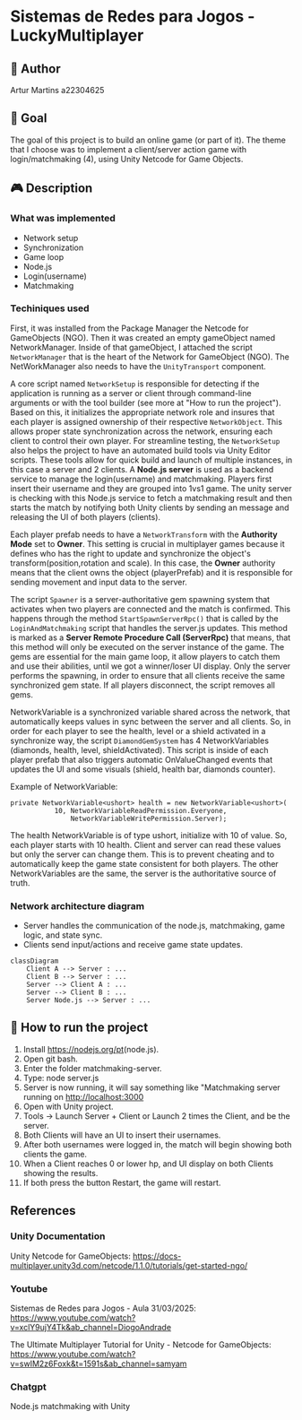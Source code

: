 # Sistemas de Redes para Jogos - LuckyMultiplayer

## 👤 Author

Artur Martins a22304625

## 🎯 Goal

The goal of this project is to build an online game (or part of it). The theme
 that I choose was to implement a client/server action game with
 login/matchmaking (4), using Unity Netcode for Game Objects.

## 🎮 Description

### What was implemented

- Network setup
- Synchronization
- Game loop
- Node.js
- Login(username)
- Matchmaking

### Techiniques used

First, it was installed from the Package Manager the Netcode for GameObjects
 (NGO). Then it was created an empty gameObject named NetworkManager. Inside of
 that gameObject, I attached the script `NetworkManager` that is the heart of
 the Network for GameObject (NGO). The NetWorkManager also needs to have the
`UnityTransport` component.

A core script named `NetworkSetup` is responsible for detecting if the
 application is running as a server or client through command-line arguments or
 with the tool builder (see more at "How to run the project"). Based on this, it
 initializes the appropriate network role and insures that each player is
 assigned ownership of their respective `NetworkObject`. This allows proper
 state synchronization across the network, ensuring each client to control their
 own player.
For streamline testing, the `NetworkSetup` also helps the project to have an
 automated build tools via Unity Editor scripts. These tools allow for quick
 build and launch of multiple instances, in this case a server and 2 clients.
A **Node.js server** is used as a backend service to manage the login(username)
 and matchmaking. Players first insert their username and they are grouped into
 1vs1 game. The unity server is checking with this Node.js service to fetch a
 matchmaking result and then starts the match by notifying both Unity clients
 by sending an message and releasing the UI of both players (clients).

Each player prefab needs to have a `NetworkTransform` with the
 **Authority Mode** set to **Owner**. This setting is crucial in multiplayer
 games because it defines who has the right to update and synchronize the
 object's transform(position,rotation and scale). In this case, the **Owner**
 authority means that the client owns the object (playerPrefab) and it is
 responsible for sending movement and input data to the server.

The script `Spawner` is a server-authoritative gem spawning system that
 activates when two players are connected and the match is confirmed. This
 happens through the method `StartSpawnServerRpc()` that is called by the
 `LoginAndMatchmaking` script that handles the server.js updates. This method
 is marked as a **Server Remote Procedure Call (ServerRpc)** that means, that
 this method will only be executed on the server instance of the game.
The gems are essential for the main game loop, it allow players to catch them
 and use their abilities, until we got a winner/loser UI display.
 Only the server performs the spawning, in order to ensure that all clients
 receive the same synchronized gem state. If all players disconnect, the script
 removes all gems.

NetworkVariable is a synchronized variable shared across the network, that
 automatically keeps values in sync between the server and all clients.
So, in order for each player to see the health, level or a shield activated in
 a synchronize way, the script `DiamondGemSystem` has 4 NetworkVariables
 (diamonds, health, level, shieldActivated). This script is inside of each
 player prefab that also triggers automatic OnValueChanged events that updates
 the UI and some visuals (shield, health bar, diamonds counter).

Example of NetworkVariable:

 ```shell
private NetworkVariable<ushort> health = new NetworkVariable<ushort>(
            10, NetworkVariableReadPermission.Everyone, 
                NetworkVariableWritePermission.Server);
```

The health NetworkVariable is of type ushort, initialize with 10 of value. So,
 each player starts with 10 health.
 Client and server can read these values but only the server can change them.
 This is to prevent cheating and to automatically keep the game state consistent
 for both players. The other NetworkVariables are the same, the server is the
 authoritative source of truth.

### Network architecture diagram

- Server handles the communication of the node.js, matchmaking, game logic,
  and state sync.
- Clients send input/actions and receive game state updates.

```mermaid
classDiagram
    Client A --> Server : ...
    Client B --> Server : ...
    Server --> Client A : ...
    Server --> Client B : ...
    Server Node.js --> Server : ...
```

## 🚀 How to run the project

1. Install <https://nodejs.org/pt>(node.js).
2. Open git bash.
3. Enter the folder matchmaking-server.
4. Type: node server.js
5. Server is now running, it will say something like "Matchmaking server running on <http://localhost:3000>
6. Open with Unity project.
7. Tools -> Launch Server + Client or Launch 2 times the Client, and be the server.
8. Both Clients will have an UI to insert their usernames.
9. After both usernames were logged in, the match will begin showing both clients the game.
10. When a Client reaches 0 or lower hp, and UI display on both Clients showing the results.
11. If both press the button Restart, the game will restart.

## References

### Unity Documentation

Unity Netcode for GameObjects: <https://docs-multiplayer.unity3d.com/netcode/1.1.0/tutorials/get-started-ngo/>

### Youtube

Sistemas de Redes para Jogos - Aula 31/03/2025: <https://www.youtube.com/watch?v=xclY9ujY4Tk&ab_channel=DiogoAndrade>

The Ultimate Multiplayer Tutorial for Unity - Netcode for GameObjects: <https://www.youtube.com/watch?v=swIM2z6Foxk&t=1591s&ab_channel=samyam>

### Chatgpt

Node.js matchmaking with Unity
